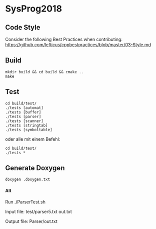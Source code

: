 # SysProg2018

## Code Style

Consider the following Best Practices when contributing:
https://github.com/lefticus/cppbestpractices/blob/master/03-Style.md


## Build
```
mkdir build && cd build && cmake ..
make
```

## Test
```
cd build/test/
./tests [automat]
./tests [buffer]
./tests [parser]
./tests [scanner]
./tests [stringtab]
./tests [symboltable]
```

oder alle mit einem Befehl: 
```
cd build/test/
./tests *
```

## Generate Doxygen
```
doxygen .doxygen.txt
```

#### Alt

Run ./ParserTest.sh

Input file: test/parser5.txt out.txt

Output file: Parser/out.txt


